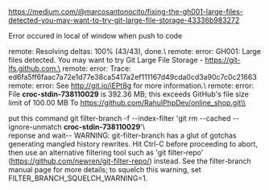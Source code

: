 
https://medium.com/@marcosantonocito/fixing-the-gh001-large-files-detected-you-may-want-to-try-git-large-file-storage-43336b983272

Error occured in local of window when push to code

remote: Resolving deltas: 100% (43/43), done.\\
remote: error: GH001: Large files detected. You may want to try Git Large File Storage - https://git-lfs.github.com.\
remote: error: Trace: ed6fa5ff6faac7a72e1d77e38ca5417a2ef111167d49cda0cd3a90c7c0c21663\
remote: error: See http://git.io/iEPt8g for more information.\\
remote: error: File **croc-stdin-738110029** is 392.36 MB; this exceeds GitHub's file size limit of 100.00 MB
To https://github.com/RahulPhpDev/online_shop.git\\



put this command
 git filter-branch -f --index-filter 'git rm --cached --ignore-unmatch **croc-stdin-738110029**'\\\
 reponse and wait--
 WARNING: git-filter-branch has a glut of gotchas generating mangled history
         rewrites.  Hit Ctrl-C before proceeding to abort, then use an
         alternative filtering tool such as 'git filter-repo'
         (https://github.com/newren/git-filter-repo/) instead.  See the
         filter-branch manual page for more details; to squelch this warning,
         set FILTER_BRANCH_SQUELCH_WARNING=1.


